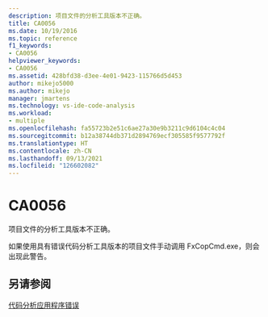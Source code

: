 ```yaml
---
description: 项目文件的分析工具版本不正确。
title: CA0056
ms.date: 10/19/2016
ms.topic: reference
f1_keywords:
- CA0056
helpviewer_keywords:
- CA0056
ms.assetid: 428bfd38-d3ee-4e01-9423-115766d5d453
author: mikejo5000
ms.author: mikejo
manager: jmartens
ms.technology: vs-ide-code-analysis
ms.workload:
- multiple
ms.openlocfilehash: fa55723b2e51c6ae27a30e9b3211c9d6104c4c04
ms.sourcegitcommit: b12a38744db371d2894769ecf305585f9577792f
ms.translationtype: HT
ms.contentlocale: zh-CN
ms.lasthandoff: 09/13/2021
ms.locfileid: "126602082"
---
```

# <a name="ca0056"></a>CA0056
项目文件的分析工具版本不正确。

如果使用具有错误代码分析工具版本的项目文件手动调用 FxCopCmd.exe，则会出现此警告。

## <a name="see-also"></a>另请参阅
[代码分析应用程序错误](../code-quality/code-analysis-application-errors.md)
